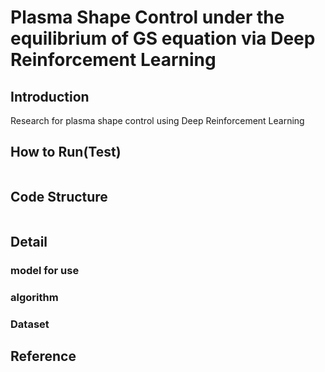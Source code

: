 # Plasma Shape Control under the equilibrium of GS equation via Deep Reinforcement Learning
## Introduction

<p>Research for plasma shape control using Deep Reinforcement Learning</p>

## How to Run(Test)
```
```
## Code Structure
```
```

## Detail
### model for use

### algorithm

### Dataset

## Reference
